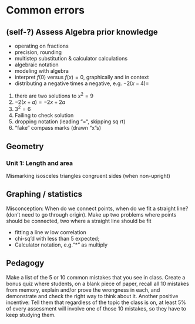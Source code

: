 # Common errors

## (self-?) Assess Algebra prior knowledge

- operating on fractions
- precision, rounding
- multistep substitution & calculator calculations
- algebraic notation
- modeling with algebra
- interpret $f(0) \text{ versus } f(x)=0$, graphically and in context
- distributing a negative times a negative, e.g. $-2(x-4)=$

1. there are two solutions to $x^2=9$
2. $-2(x+a) = -2x +2a$
3. $3^2=6$
4. Failing to check solution
5. dropping notation (leading “=“, skipping sq rt)
6. “fake” compass marks (drawn “x”s)

## Geometry

### Unit 1: Length and area

Mismarking isosceles triangles congruent sides (when non-upright)

## Graphing / statistics

Misconception: When do we connect points, when do we fit a straight line? (don’t need to go through origin). Make up two problems where points should be connected, two where a straight line should be fit

- fitting a line w low correlation
- chi-sq’d with less than 5 expected; 
- Calculator notation, e.g.“*” as multiply

## Pedagogy

Make a list of the 5 or 10 common mistakes that you see in class. Create a bonus quiz where students, on a blank piece of paper, recall all 10 mistakes from memory, explain and/or prove the wrongness in each, and demonstrate and check the right way to think about it. Another positive incentive: Tell them that regardless of the topic the class is on, at least 5% of every assessment will involve one of those 10 mistakes, so they have to keep studying them.
